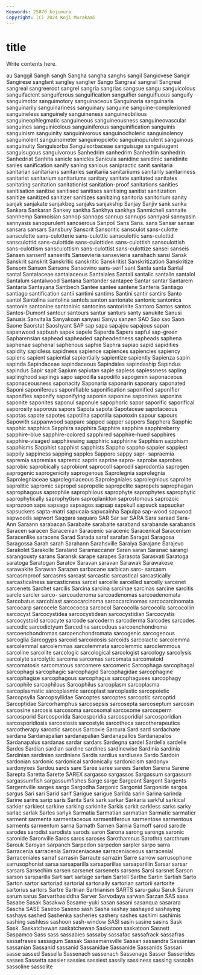 ```yaml
---
Keywords: 25870 kojimura
Copyright: (C) 2024 Koji Murakami
---
```


# title

Write contents here.



au Sanggil Sangh sangh Sangha sangha sanghs sangil Sangiovese Sangir
Sangirese sanglant sangley sanglier Sango Sangraal sangrail Sangreal sangreal sangreeroot
sangrel sangria sangrias sangsue sangu sanguicolous sanguifacient sanguiferous sanguification sanguifier
sanguifluous sanguify sanguimotor sanguimotory sanguinaceous Sanguinaria sanguinaria sanguinarily sanguinariness sanguinary
sanguine sanguine-complexioned sanguineless sanguinely sanguineness sanguineobilious sanguineophlegmatic sanguineous sanguineousness sanguineovascular
sanguines sanguinicolous sanguiniferous sanguinification sanguinis sanguinism sanguinity sanguinivorous sanguinocholeric sanguinolency
sanguinolent sanguinometer sanguinopoietic sanguinopurulent sanguinous sanguinuity Sanguisorba Sanguisorbaceae sanguisuge sanguisugent
sanguisugous sanguivorous Sanhedrim sanhedrim Sanhedrin sanhedrin Sanhedrist Sanhita sanicle sanicles
Sanicula sanidine sanidinic sanidinite sanies sanification sanify saning sanious sanipractic
sanit sanitaria sanitarian sanitarians sanitaries sanitariia sanitariiums sanitarily sanitariness sanitarist
sanitarium sanitariums sanitary sanitate sanitated sanitates sanitating sanitation sanitationist sanitation-proof
sanitations sanities sanitisation sanitise sanitised sanitises sanitising sanitist sanitization sanitize
sanitized sanitizer sanitizes sanitizing sanitoria sanitorium sanity sanjak sanjakate sanjakbeg
sanjaks sanjakship Sanjay Sanjiv sank sanka Sankara Sankaran Sankey sankha
Sankhya sankhya Sanmicheli sannaite sannhemp Sannoisian sannop sannops sannup sannups
sannyasi sannyasin sannyasis sanopurulent sanoserous Sanpoil Sans Sans. sans Sansar
sansar sansara sansars Sansbury Sanscrit Sanscritic sansculot sans-culotte sansculotte sans-culotterie
sans-culottic sansculottic sans-culottid sansculottid sans-culottide sans-culottides sans-culottish sansculottish sans-culottism sansculottism
sans-culottist sans-culottize sansei sanseis Sansen sanserif sanserifs Sansevieria sansevieria sanshach
sansi Sansk Sanskrit sanskrit Sanskritic sanskritic Sanskritist Sanskritization Sanskritize Sansom
Sanson Sansone Sansovino sans-serif sant Santa santa Santal santal Santalaceae
santalaceous Santalales Santali santalic santalin santalol Santalum santalwood Santana Santander
santapee Santar santar Santarem Santaria Santayana Santbech Santee santee santene
Santeria Santiago santiago santification santii santimi santims Santini santir santirs
Santo santol Santolina santolina santols santon santonate santonic santonica santonin
santonine santoninic santonins santorinite Santoro Santos santos Santos-Dumont santour santours
santur santurs santy sanukite Sanusi Sanusis Sanvitalia Sanyakoan sanyasi Sanyu
sanzen SAO Sao sao Saon Saone Saorstat Saoshyant SAP sap
sapa sapajou sapajous sapan sapanwood sapbush sapek sapele Saperda Sapers
sapful sap-green Sapharensian saphead sapheaded sapheadedness sapheads saphena saphenae saphenal
saphenous saphie Saphra sapiao sapid sapidities sapidity sapidless sapidness sapience
sapiences sapiencies sapiency sapiens sapient sapiential sapientially sapientize sapiently Sapienza
sapin sapinda Sapindaceae sapindaceous Sapindales sapindaship Sapindus sapindus Sapir sapit
Sapium sapiutan saple sapless saplessness sapling saplinghood saplings sapo sapodilla
sapodillo sapogenin saponaceous saponaceousness saponacity Saponaria saponarin saponary saponated Saponi
saponiferous saponifiable saponification saponified saponifier saponifies saponify saponifying saponin saponine
saponines saponins saponite saponites saponul saponule sapophoric sapor saporific saporifical
saporosity saporous sapors Sapota sapota Sapotaceae sapotaceous sapotas sapote sapotes
sapotilha sapotilla sapotoxin sapour sapours Sapowith sappanwood sappare sapped sapper
sappers Sapphera Sapphic sapphic sapphics Sapphira sapphira Sapphire sapphire sapphireberry
sapphire-blue sapphire-colored sapphired sapphire-hued sapphires sapphire-visaged sapphirewing sapphiric sapphirine Sapphism
sapphism sapphisms Sapphist sapphist sapphists Sappho sappho sappier sappiest sappily
sappiness sapping sapples Sapporo sappy sapr- sapraemia sapremia sapremias sapremic
saprin saprine sapro- saprobe saprobes saprobic saprobically saprobiont saprocoll saprodil
saprodontia saprogen saprogenic saprogenicity saprogenous Saprolegnia saprolegnia Saprolegniaceae saprolegniaceous Saprolegniales
saprolegnious saprolite saprolitic sapromic sapropel sapropelic sapropelite sapropels saprophagan saprophagous
saprophile saprophilous saprophyte saprophytes saprophytic saprophytically saprophytism saproplankton saprostomous saprozoic
saprozoon saps sapsago sapsagos sapsap sapskull sapsuck sapsucker sapsuckers sapta-matri
sapucaia sapucainha Sapulpa sap-wood sapwood sapwoods sapwort Saqqara saquaro SAR
Sar sar SARA Sara saraad Sara-Ann Saraann sarabacan Sarabaite sarabaite
saraband sarabande sarabands Saracen saracen Saracenian Saracenic saracenic Saracenical Saracenism
Saracenlike saracens Sarad Sarada saraf sarafan Saragat Saragosa Saragossa Sarah
sarah Sarahann Sarahsville Saraiya Sarajane Sarajevo Sarakolet Sarakolle Saraland Saramaccaner
Saran saran Saranac sarangi sarangousty sarans Saransk sarape sarapes Sarasota
Sarasvati Saratoga saratoga Saratogan Saratov Saravan saravan Sarawak Sarawakese sarawakite
Sarawan Sarazen sarbacane sarbican sarc- sarcasm sarcasmproof sarcasms sarcast sarcastic
sarcastical sarcastically sarcasticalness sarcasticness sarcel sarcelle sarcelled sarcelly sarcenet sarcenets
Sarchet sarcilis Sarcina sarcina sarcinae sarcinas sarcine sarcitis sarcle sarcler
sarco- sarcoadenoma sarcoadenomas sarcoadenomata Sarcobatus sarcoblast sarcocarcinoma sarcocarcinomas sarcocarcinomata sarcocarp
sarcocele Sarcococca sarcocol Sarcocolla sarcocolla sarcocollin sarcocyst Sarcocystidea sarcocystidean sarcocystidian
Sarcocystis sarcocystoid sarcocyte sarcode sarcoderm sarcoderma Sarcodes sarcodes sarcodic sarcodictyum
Sarcodina sarcodous sarcoenchondroma sarcoenchondromas sarcoenchondromata sarcogenic sarcogenous sarcoglia Sarcogyps sarcoid
sarcoidosis sarcoids sarcolactic sarcolemma sarcolemmal sarcolemmas sarcolemmata sarcolemmic sarcolemmous sarcoline
sarcolite sarcologic sarcological sarcologist sarcology sarcolysis sarcolyte sarcolytic sarcoma sarcomas
sarcomata sarcomatoid sarcomatosis sarcomatous sarcomere sarcomeric Sarcophaga sarcophagal sarcophagi sarcophagic
sarcophagid Sarcophagidae sarcophagine sarcophagize sarcophagous sarcophagus sarcophaguses sarcophagy sarcophile sarcophilous
Sarcophilus sarcoplasm sarcoplasma sarcoplasmatic sarcoplasmic sarcoplast sarcoplastic sarcopoietic Sarcopsylla Sarcopsyllidae
Sarcoptes sarcoptes sarcoptic sarcoptid Sarcoptidae Sarcorhamphus sarcosepsis sarcosepta sarcoseptum sarcosin
sarcosine sarcosis sarcosoma sarcosomal sarcosome sarcosperm sarcosporid Sarcosporida Sarcosporidia sarcosporidial
sarcosporidian sarcosporidiosis sarcostosis sarcostyle sarcotheca sarcotherapeutics sarcotherapy sarcotic sarcous Sarcoxie
Sarcura Sard sard sardachate sardana Sardanapalian sardanapalian Sardanapallos Sardanapalos Sardanapalus
sardanas sardar sardars Sardegna sardel Sardella sardelle Sardes Sardian sardian
sardine sardines sardinewise Sardinia sardinia Sardinian sardinian sardinians Sardis sardius
sardiuses Sardo Sardoin sardonian sardonic sardonical sardonically sardonicism sardonyx sardonyxes
Sardou sards sare Saree saree sarees Sarelon Sarena Sarene Sarepta
Saretta Sarette SAREX sargasso sargassos Sargassum sargassum sargassumfish sargassumfishes Sarge
sarge Sargeant Sargent Sargents Sargentville sarges sargo Sargodha Sargonic Sargonid
Sargonide sargos sargus Sari sari Sarid sarif Sarigue sarigue Sarilda
sarin Sarina sarinda Sarine sarins sarip saris Sarita Sark sark
sarkar Sarkaria sarkful sarkical sarkier sarkiest sarkine sarking sarkinite Sarkis
sarkit sarkless sarks sarky sarlac sarlak Sarles sarlyk Sarmatia Sarmatian
sarmatian Sarmatic sarmatier sarment sarmenta sarmentaceous sarmentiferous sarmentose sarmentous sarments
sarmentum sarna Sarnath Sarnen Sarnia Sarnoff sarod sarode sarodes sarodist
sarodists sarods saron Sarona sarong sarongs saronic saronide Saronville Saros
saros saroses Sarothamnus Sarothra sarothrum Sarouk Saroyan sarpanch Sarpedon sarpedon
sarpler sarpo sarra Sarracenia sarracenia Sarraceniaceae sarraceniaceous sarracenial Sarraceniales sarraf
sarrasin Sarraute sarrazin Sarre sarrow sarrusophone sarrusophonist sarsa sarsaparilla sarsaparillas
sarsaparillin Sarsar sarsar sarsars Sarsechim sarsen sarsenet sarsenets sarsens Sarsi
sarsnet Sarson sarson sarsparilla Sart sart sartage sartain Sartell Sarthe
Sartin Sartish Sarto Sarton sartor sartoriad sartorial sartorially sartorian sartorii
sartorite sartorius sartors Sartre Sartrian Sartrianism SARTS saru-gaku Saruk Sarum
sarum sarus Sarvarthasiddha Sarver Sarvodaya sarwan Sarzan SAS sasa Sasabe
Sasak Sasakwa Sasame-yuki sasan sasani sasanqua sasarara Sascha SASE Sasebo
Saseno sash Sasha sashay sashayed sashaying sashays sashed Sashenka sasheries
sashery sashes sashimi sashimis sashing sashless sashoon sash-window SASI sasin
sasine sasins Sask Sask. Saskatchewan saskatchewan Saskatoon saskatoon Sasnett Saspamco
Sass sass sassabies sassaby sassafac sassafrack sassafras sassafrases sassagum Sassak
Sassamansville Sassan sassandra Sassanian sassanian Sassanid sassanid Sassanidae Sassanide Sassanids
Sassari sasse sassed Sassella Sassenach sassenach Sassenage Sasser Sasserides sasses
Sassetta sassier sassies sassiest sassily sassiness sassing sassolin sassoline sassolite
